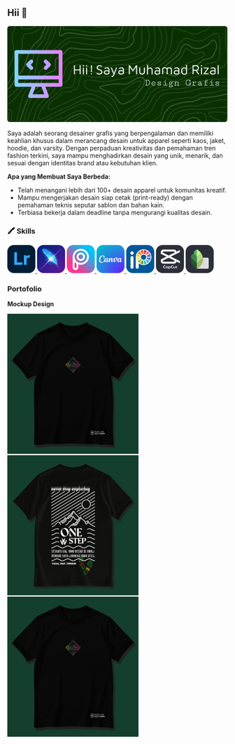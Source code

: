 ## Hii 👋

![Header](./github-header-image.png)

Saya adalah seorang desainer grafis yang berpengalaman dan memiliki keahlian khusus dalam merancang desain untuk apparel seperti kaos, jaket, hoodie, dan varsity. Dengan perpaduan kreativitas dan pemahaman tren fashion terkini, saya mampu menghadirkan desain yang unik, menarik, dan sesuai dengan identitas brand atau kebutuhan klien.

**Apa yang Membuat Saya Berbeda:**
- Telah menangani lebih dari 100+ desain apparel untuk komunitas kreatif.
- Mampu mengerjakan desain siap cetak (print-ready) dengan pemahaman teknis seputar sablon dan bahan kain.
- Terbiasa bekerja dalam deadline tanpa mengurangi kualitas desain.

### 🖍 Skills

<p>
      <a href="https://lightroom.adobe.com/">
        <img alt="Lightroom" src="https://raw.githubusercontent.com/MhmmdRizall/MhmmdRizall/main/Lighroom-icon.png" width="64" height="64"/>
      </a>
      <a href="https://www.lightxeditor.com/">
        <img alt="Lightx" src="https://raw.githubusercontent.com/MhmmdRizall/MhmmdRizall/main/Lightx-icon.png" width="64" height="64"/>
      </a>
      <a href="https://picsart.com/create">
        <img alt="Picsart" src="https://raw.githubusercontent.com/MhmmdRizall/MhmmdRizall/main/Pisart-icon.png" width="64" height="64"/>
      </a>
      <a href="https://www.canva.com/">
        <img alt="Canva" src="https://raw.githubusercontent.com/MhmmdRizall/MhmmdRizall/main/Canva-icon.png" width="64" height="64"/>
      </a>
      <a href="https://ibispaint.com/?lang=en-US">
        <img alt="Ibispaint" src="https://raw.githubusercontent.com/MhmmdRizall/MhmmdRizall/main/Ibizpain-icon.png" width="64" height="64"/>
      </a>
       <a href="https://www.capcut.com/">
        <img alt="CapCut" src="https://raw.githubusercontent.com/MhmmdRizall/MhmmdRizall/main/Capcut-icon.png" width="64" height="64"/>
      </a>
      <a href="https://play.google.com/store/apps/details?id=com.niksoftware.snapseed&hl=id&pli=1">
        <img alt="Snapseed" src="https://raw.githubusercontent.com/MhmmdRizall/MhmmdRizall/main/Snapseed-icon.png" width="64" height="64"/>
      </a>
    </p>

### Portofolio
**Mockup Design**
<div>
      <img alt="Mockup Design" src="./20250523_192257.jpg?raw=true" width="300" height="320" />
<img alt="Mockup Design" src="./20250523_191927.jpg?raw=true" width="300" height="320" />
      <img alt="Mockup Design" src="./20250523_192257.jpg?raw=true" width="300" height="320" />
    </div>
